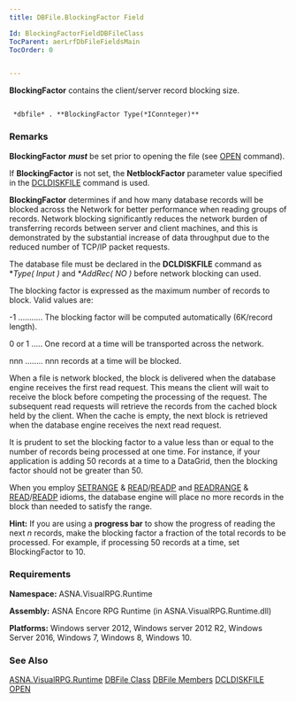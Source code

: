 ```yaml
---
title: DBFile.BlockingFactor Field

Id: BlockingFactorFieldDBFileClass
TocParent: aerLrfDbFileFieldsMain
TocOrder: 0


---
```


**BlockingFactor** contains the client/server record blocking size. 

```

 *dbfile* . **BlockingFactor Type(*IConnteger)** 
```

### Remarks
**BlockingFactor** ***must*** be set prior to opening the file (see [OPEN](OPEN.html) command). 

If **BlockingFactor** is not set, the **NetblockFactor** parameter value specified in the [DCLDISKFILE](DCLDISKFILE.html) command is used. 

**BlockingFactor** determines if and how many database records will be blocked across the Network for better performance when reading groups of records. Network blocking significantly reduces the network burden of transferring records between server and client machines, and this is demonstrated by the substantial increase of data throughput due to the reduced number of TCP/IP packet requests. 

The database file must be declared in the **DCLDISKFILE** command as **Type( *Input )** and **AddRec( *NO )** before network blocking can used. 

The blocking factor is expressed as the maximum number of records to block. Valid values are: 

-1 ........... The blocking factor will be computed automatically (6K/record length). 

0 or 1 ..... One record at a time will be transported across the network. 

nnn ........ nnn records at a time will be blocked.

When a file is network blocked, the block is delivered when the database engine receives the first read request. This means the client will wait to receive the block before competing the processing of the request. The subsequent read requests will retrieve the records from the cached block held by the client. When the cache is empty, the next block is retrieved when the database engine receives the next read request. 

It is prudent to set the blocking factor to a value less than or equal to the number of records being processed at one time. For instance, if your application is adding 50 records at a time to a DataGrid, then the blocking factor should not be greater than 50. 

When you employ [SETRANGE](SETRANGE.html) & [READ](READ.html)/[READP](READP.html) and [READRANGE](READRANGE.html) & [READ](READ.html)/[READP](READP.html) idioms, the database engine will place no more records in the block than needed to satisfy the range. 

**Hint:** If you are using a **progress bar** to show the progress of reading the next *n* records, make the blocking factor a fraction of the total records to be processed. For example, if processing 50 records at a time, set BlockingFactor to 10. 

### Requirements
**Namespace:** ASNA.VisualRPG.Runtime 

**Assembly:** ASNA Encore RPG Runtime (in ASNA.VisualRPG.Runtime.dll) 

**Platforms:** Windows server 2012, Windows server 2012 R2, Windows Server 2016, Windows 7, Windows 8, Windows 10. 

### See Also
[ASNA.VisualRPG.Runtime](aerLrfRuntimeNamespace.html)
[DBFile Class](aerLrfDBFileClass.html)
[DBFile Members](aerLrfDBFileMembers.html)
[DCLDISKFILE](DCLDISKFILE.html)
[OPEN](OPEN.html) 
